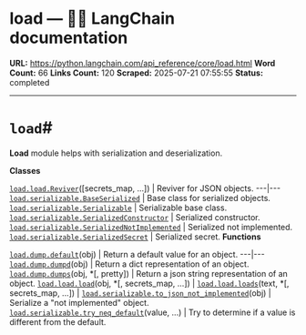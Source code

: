 # load — 🦜🔗 LangChain  documentation

**URL:** https://python.langchain.com/api_reference/core/load.html
**Word Count:** 66
**Links Count:** 120
**Scraped:** 2025-07-21 07:55:55
**Status:** completed

---

# `load`\#

**Load** module helps with serialization and deserialization.

**Classes**

[`load.load.Reviver`](https://python.langchain.com/api_reference/core/load/langchain_core.load.load.Reviver.html#langchain_core.load.load.Reviver "langchain_core.load.load.Reviver")\(\[secrets\_map, ...\]\) | Reviver for JSON objects.   ---|---   [`load.serializable.BaseSerialized`](https://python.langchain.com/api_reference/core/load/langchain_core.load.serializable.BaseSerialized.html#langchain_core.load.serializable.BaseSerialized "langchain_core.load.serializable.BaseSerialized") | Base class for serialized objects.   [`load.serializable.Serializable`](https://python.langchain.com/api_reference/core/load/langchain_core.load.serializable.Serializable.html#langchain_core.load.serializable.Serializable "langchain_core.load.serializable.Serializable") | Serializable base class.   [`load.serializable.SerializedConstructor`](https://python.langchain.com/api_reference/core/load/langchain_core.load.serializable.SerializedConstructor.html#langchain_core.load.serializable.SerializedConstructor "langchain_core.load.serializable.SerializedConstructor") | Serialized constructor.   [`load.serializable.SerializedNotImplemented`](https://python.langchain.com/api_reference/core/load/langchain_core.load.serializable.SerializedNotImplemented.html#langchain_core.load.serializable.SerializedNotImplemented "langchain_core.load.serializable.SerializedNotImplemented") | Serialized not implemented.   [`load.serializable.SerializedSecret`](https://python.langchain.com/api_reference/core/load/langchain_core.load.serializable.SerializedSecret.html#langchain_core.load.serializable.SerializedSecret "langchain_core.load.serializable.SerializedSecret") | Serialized secret.      **Functions**

[`load.dump.default`](https://python.langchain.com/api_reference/core/load/langchain_core.load.dump.default.html#langchain_core.load.dump.default "langchain_core.load.dump.default")\(obj\) | Return a default value for an object.   ---|---   [`load.dump.dumpd`](https://python.langchain.com/api_reference/core/load/langchain_core.load.dump.dumpd.html#langchain_core.load.dump.dumpd "langchain_core.load.dump.dumpd")\(obj\) | Return a dict representation of an object.   [`load.dump.dumps`](https://python.langchain.com/api_reference/core/load/langchain_core.load.dump.dumps.html#langchain_core.load.dump.dumps "langchain_core.load.dump.dumps")\(obj, \*\[, pretty\]\) | Return a json string representation of an object.   [`load.load.load`](https://python.langchain.com/api_reference/core/load/langchain_core.load.load.load.html#langchain_core.load.load.load "langchain_core.load.load.load")\(obj, \*\[, secrets\_map, ...\]\) |    [`load.load.loads`](https://python.langchain.com/api_reference/core/load/langchain_core.load.load.loads.html#langchain_core.load.load.loads "langchain_core.load.load.loads")\(text, \*\[, secrets\_map, ...\]\) |    [`load.serializable.to_json_not_implemented`](https://python.langchain.com/api_reference/core/load/langchain_core.load.serializable.to_json_not_implemented.html#langchain_core.load.serializable.to_json_not_implemented "langchain_core.load.serializable.to_json_not_implemented")\(obj\) | Serialize a "not implemented" object.   [`load.serializable.try_neq_default`](https://python.langchain.com/api_reference/core/load/langchain_core.load.serializable.try_neq_default.html#langchain_core.load.serializable.try_neq_default "langchain_core.load.serializable.try_neq_default")\(value, ...\) | Try to determine if a value is different from the default.
